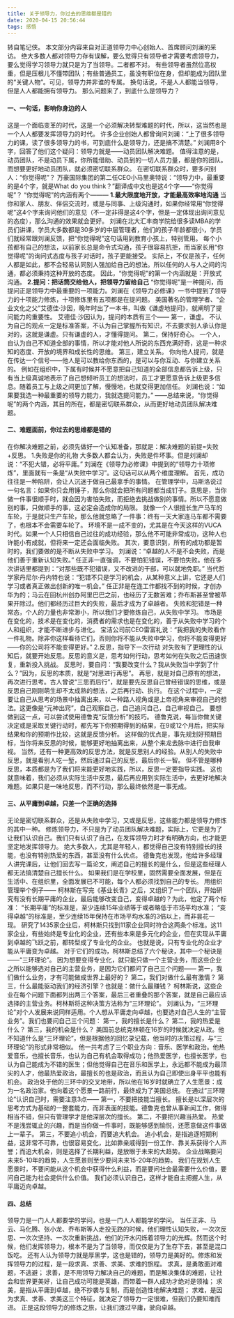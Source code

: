 ```yaml
---
title: 关于领导力，你过去的思维都是错的 
date: 2020-04-15 20:56:44
tags: 感悟
---
```

转自笔记侠。
本文部分内容来自对正道领导力中心创始人、首席顾问刘澜的采访。
绝大多数人都对领导力存有误解，要么觉得只有领导者才需要考虑领导力，要么觉得学习领导力就只是为了当领导。二者都不对。
有些领导者虽然位高权重，但是压根儿不懂带团队；有些普通员工，虽没有职位在身，但却能成为团队里的“关键人物”。可见，领导力并非谁的专属。
换句话说，不是人人都能当领导，但是人人都能拥有领导力。
那么问题来了，到底什么是领导力？
#### 一、一句话，影响你身边的人 
这是一个面临变革的时代，这是一个必须解决转型难题的时代，所以，这当然也是一个人人都要发挥领导力的时代。
许多企业创始人都曾询问刘澜：“上了很多领导力的课，读了很多领导力的书，可到底什么是领导力，还是搞不清楚。”
刘澜用8个字，回答了他们这个疑问：领导力就是——动员团队解决难题。
值得注意的是，动员团队，不是动员下属，你所能借助、动员到的一切人员力量，都是你的团队。而想要更好地动员团队，就必须密切联系群众。
在密切联系群众时，要多问别人：“你觉得呢”？
万豪国际集团的第二任CEO小马里奥特说：“领导力中，最重要的是4个字，就是What do you think？”翻译成中文也是这4个字——“你觉得呢”？
“你觉得呢”的内涵有两个———
**1.最大限度地开放，才能最高效率地沟通**
当你和家人、朋友、伴侣交流时，或是与同事、上级沟通时，如果你经常用“你觉得呢”这4个字来询问他们的意见（不一定非得是这4个字，但是一定体现出询问意见的态度），那么沟通的效果就会更好。
刘澜在北大汇丰商学院给很多读MBA的学员们讲课，学员大多数都是30多岁的中层管理者，他们的孩子年龄都很小，学员们就经常跟刘澜反馈，把“你觉得呢”这句话用到教育小孩上，特别管用。
每个小孩都有自己的想法，以前家长总是命令式沟通，孩子很容易抗拒，而当家长用“你觉得呢”的询问式态度与孩子对话时，孩子更能接受。
实际上，不仅是孩子，任何人都是如此，都不会轻易认同别人强加给自己的想法。所以任何的人与人之间的沟通，都必须秉持这种开放的态度。
因此，“你觉得呢”的第一个内涵就是：开放式沟通。
**2.提问：把话筒交给他人，把领导力留给自己**
“你觉得呢”是一种提问，而提问正是领导力中最重要的一项能力。刘澜在《领导力必修课》一书中提到了领导力的十项能力修炼，十项修炼里有五项都是在提问题。
美国著名的管理学者、“企业文化之父”艾德佳·沙因，晚年时出了一本书，叫做《谦虚地提问》，就阐明了提问能力的重要性。
艾德佳·沙因认为，提问的本质有三个——
第一，谦虚。
不认为自己的观点一定是标准答案，不认为自己掌握所有知识，不去要求别人承认你是对的，这就是谦虚。只有谦虚的人，才懂得提问。
第二，保持好奇心。
一个人，自认为自己不知道全部的事情，所以才能对他人所说的东西充满好奇，这是一种求知的态度、开放的境界和成长性的思维。
第三，建立关系。
你向他人提问，就是在传达一个信号——他人是可以教给你东西的，是可以与你互动、与你建立关系的。 
例如在组织中，下属有时候并不愿意把自己知道的全部信息都告诉上级，只有当上级真诚地表示了自己想倾听员工的想法时，员工才更愿意告诉上级更多信息。随着员工与上级之间更加了解，慢慢地，也就变得更加信任。
刘澜也说：“如果要我选一种最重要的领导力能力，我就选提问能力。”
——总结来说，“你觉得呢”的两个内涵，其目的所在，都是密切联系群众，从而更好地动员团队解决难题。
#### 二、难题面前，你过去的思维都是错的 
在你解决难题之前，必须先做好一个认知准备，那就是：解决难题的前提=失败+反思。
1.失败是你的礼物
大多数人都会认为，失败是件坏事。但是刘澜却说：“不犯大错，必将平庸。”
刘澜在《领导力必修课》中提到的“领导力十项修炼”，里面就有一条是“从失败中学习”。这句话可以从两个维度理解。
首先，成功往往是一种陷阱，会让人沉迷于做自己最拿手的事情。
在管理学中，马斯洛说过一句名言：如果你只会用锤子，那么你就会把所有问题都当成钉子。意思是，当你做一件事很顺手时，就会因为害怕失败，而拒绝去挑战做别的事情。所以不愿意做别的事，只做顺手的事，这必定会造成你的局限。
就像一个人很擅长生产马车的车轮，于是就只生产车轮，那么他就忽略了一件事：终有一天大家连马车都不需要了，也根本不会需要车轮了。
环境不是一成不变的，尤其是在今天这样的VUCA时代。如果一个人只相信自己过往的成功经验，那么他不可能非常成功，这种人也许能小有成就，但将来一定还会面临失败。
其次，要意识到，所有的成功都是暂时的，我们要做的是不断从失败中学习。
刘澜说：“卓越的人不是不会失败，而是他们善于重新认知失败。”
任正非一直强调，不要怕犯错误，不要怕失败。他在多次讲话里都提到：“对那些既不犯错误，又不改进的干部，可以就地免职。”
当代哲学家丹尼尔·丹内特也说：“犯错不只是学习的机会，从某种意义上讲，它还是人们学习或者真正做出创新的唯一机会。”
任正非是在连工作都找不到的时候，才创办华为的；马云在回杭州创办阿里巴巴之前，也经历了无数苦难；乔布斯甚至曾被苹果开除过。他们都经历过巨大的失败，最后才成为了卓越者。
失败和犯错是一种常态，个人的力量也非常渺小，所以我们才要修炼自己，从失败中学习。
市场是在变化的，技术是在变化的，消费者的需求也是在变化的，善于从失败中学习的个人和组织，才能不断进步与进化。
宝洁公司前CEO雷富礼说：“我把我的失败看作一件礼物。除非你这样看待它们，否则你将不能从失败中学习，你将不能变得更好——你的公司将不能变得更好。”
2.反思，指导下一次行动
对失败有了更理性的认知后，就要开始反思。反思的意义是，思考如何行动，思考如何在失败之后迅速恢复，重新投入挑战。
反思时，要自问：“我要改变什么？我从失败当中学到了什么？”因为，反思的本质，就是“对思进行再思”。
再思，就是对自己原有的想法，再次进行思考。古人曾说“三思而后行”，就是要先反思自己曾经错误的思维，或是反思自己刚刚萌生却不太成熟的想法，之后再行动、执行。
在这个过程中，一定要让自己从思考的场景中抽离出来，以一种路人视角或是上帝视角来审视自己的想法。这更像是“元神出窍”，自己观察自己，自己追问自己，自己审视自己。
要想做到这一点，可以尝试使用德鲁克“反馈分析”的技巧。
德鲁克说，每当你做关键决定或是采取关键行动时，都先写下你预期得到的结果，在9或12个月后，把实际结果和你的预期作比较，这就是反馈分析。
这样做的优点是，事先规划好预期目标，当你将来反思的时候，能够更好地抽离出来，从整个来龙去脉中进行自我审视。
当然，还有一种更高效的反思方法，就是反思别人的经验。从别人的失败中反思，就是看别人吃一堑，然后通过自己的反思，最后你长一智。
但不管是哪种反思，本质都是为了我们将来能更好地实践，所以，反思一定要指导实践。
这也就意味着，我们必须从实际生活中反思，最后再应用到实际生活中，去更好地解决难题。如果只是一味地反思，而不行动，那么最终依然是一事无成。
#### 三、从平庸到卓越，只差一个正确的选择
无论是密切联系群众，还是从失败中学习，又或是反思，这些能力都是领导力修炼的其中一种。
修炼领导力，不只是为了动员团队解决难题，实际上，它更是为了让我们认识自己。我们只有认识了自己，在发挥领导力时才有明确方向，也才能更坚定地发挥领导力。
绝大多数人，尤其是年轻人，都觉得自己没有特别擅长的技能，也没有特别热爱的东西，甚至没有什么优点。
德鲁克也发现，他给许多经理人讲完课后，让他们回去写一篇论文，阐述自己的擅长的是什么，但是这些经理人都无法搞清楚自己擅长什么。
如果我们是在学校里，固然需要全面发展，但是在生活中、在组织里，全面发展已不可能，每个人都必须找到自己的专长。
用组织管理举个例子——
柯林斯在写完《基业长青》之后，又组织了一个团队，开始研究有没有长期平庸的企业，最后能够改变自己，变得卓越的？为此，他定了两个标准：
“长期平庸”的标准是，至少连续15年业绩等于或者略低于市场平均水准；
“变得卓越”的标准是，至少连续15年保持在市场平均水准的3倍以上，而非昙花一现。
研究了1435家企业后，柯林斯只找到11家企业同时符合这两条个标准。这11家企业，有些始终是专业化的企业，还有些本来是多元化的企业，但在实现从平庸到卓越的飞跃之前，都转型成了专业化的企业。
也就是说，只有专业化的企业才能从平庸变为卓越。
对于它们的成功，柯林斯总结了六个秘诀，其中一个秘诀是——“三环理论”。
因为想要变得专业化，就只能只做一个主营业务，而这些企业之所以能够选对自己的主营业务，是因为它们都问了自己三个问题——
第一，我们做什么业务，才有可能做成世界上最好的？
第二，我们对做什么最有激情？
第三，什么最能驱动我们的经济引擎？也就是：做什么最赚钱？
柯林斯说，这些企业在每个问题下面都列出两三个答案，最后三者重叠的那个答案，就是自己最应该选择的主营业务。柯林斯将这种决策方法称为“三环理论”。
刘澜认为，“三环理论”对个人发展来说同样适用。个人想从平庸走向卓越，也要选对自己人生的“主营业务”。我们也要问自己三个问题：
第一，我的擅长是什么？
第二，我的热爱是什么？
第三，我的机会是什么？
美国前总统克林顿在16岁的时候就决定从政。他不知道什么是“三环理论”，但是根据他的回忆录记载，他当时的决策过程，与“三环理论”的形式非常相似。
他一共考虑了三个职业方向：音乐、医学和政治。他热爱音乐，也擅长音乐，也认为自己有机会取得成功；他热爱医学，也擅长医学，也认为自己能成为不错的医生；但他觉得自己在音乐和医学上，永远都不能成为最顶尖的人才，他最热爱政治，最擅长的也是政治，而且认为自己即使出身平平也能有机会。
政治处于他的三环中的交叉地带，所以他在16岁时就确立了人生愿景：成为一名政治家。他向着这个愿景一路前行，最终成为了美国总统。
在通过“三环理论”认识自己时，需要注意3点——
第一，不要把技能当擅长。
擅长是以深层次的思考方式为基础的一整套能力，而非表面的技能。德鲁克也曾从事新闻工作，做得相当不错，但只有管理学才是他深层次的擅长。
第二，不要把兴趣当热爱。
热爱不是浅尝辄止的兴趣，而是当你做一件事时，既能够感到愉悦，还愿意做这件事做上一辈子。
第三，不要追小机会，而要追大机会。
追小机会，是指追逐短期利益，这非常不可靠，也很容易变化，比如靠亲戚得到一份工作、靠关系获得个人声誉；而追大机会，则是选择了长期利益，是放眼于未来的大趋势。
企业战略要问未来5-10年的趋势，人生愿景则至少要问未来15-20年的趋势。
我们在规划人生愿景时，不要问能从这个机会中获得什么利益，而是要问社会最需要什么价值，要问自己能为社会提供什么价值。
我们必须认识自己，这样才能自主把握人生，从平庸迈向卓越。
#### 四、总结
领导力是一门人人都要学的学问，也是一门人人都能学的学问。
当任正非、马云、马化腾、张小龙、乔布斯等人走投无路的时候，他们理性认知失败，一次次反思、一次次坚持、一次次重新挑战，他们的汗水闪烁着领导力的光辉。然而这个时候，他们发挥领导力，根本不是为了当领导，而仅仅是为了生存下去，甚至是混口饭吃。
还有人认为领导力就是厚黑学，这也是错的，领导力是美好的。修炼和发挥领导力的过程，是一段求真、求善、求美、求难的旅程。
求真，是勇敢面对难题，不逃避；
求善，是不用领导力解决自己的难题，而是解决集体的难题，让社会和世界更美好，让自己成功可能是英雄，而带着一群人成功才绝对是领袖；
求美，是指从平庸到卓越，绝不抄袭与复制，而是创造性地解决难题；
求难，是因为求真、求善、求美这三个特征，就决定了领导力一定很难，但我们仍要知难而进。
正是这段领导力的修炼之旅，让我们渡过平庸，驶向卓越。